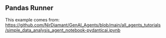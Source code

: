 ## Pandas Runner

This example comes from: https://github.com/NirDiamant/GenAI_Agents/blob/main/all_agents_tutorials/simple_data_analysis_agent_notebook-pydanticai.ipynb
